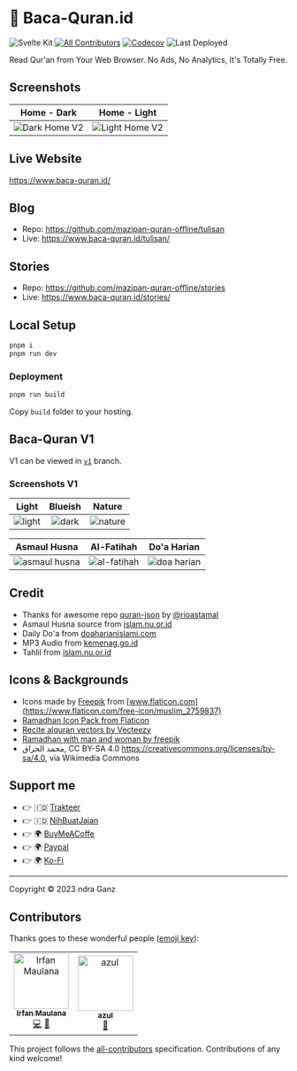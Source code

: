 # 📖 Baca-Quran.id

![Svelte Kit](https://img.shields.io/badge/SvelteKit-TypeScript-blue.svg)
[![All Contributors](https://img.shields.io/badge/all_contributors-2-orange.svg)](#contributors)
[![Codecov](https://codecov.io/gh/mazipan/baca-quran.id/branch/master/graph/badge.svg)](https://codecov.io/gh/mazipan/baca-quran.id)
![Last Deployed](https://img.shields.io/endpoint?url=https%3A%2F%2Fwww.baca-quran.id%2Ftimestamp.json)

Read Qur'an from Your Web Browser. No Ads, No Analytics, It's Totally Free.

## Screenshots

| Home - Dark | Home - Light |
| --- | --- |
|![Dark Home V2](screenshoot/v2/home-dark.png)|![Light Home V2](screenshoot/v2/home-light.png)|

## Live Website

<https://www.baca-quran.id/>

## Blog

- Repo: https://github.com/mazipan-quran-offline/tulisan
- Live: https://www.baca-quran.id/tulisan/

## Stories

- Repo: https://github.com/mazipan-quran-offline/stories
- Live: https://www.baca-quran.id/stories/

## Local Setup

```bash
pnpm i
pnpm run dev
```

### Deployment

```bash
pnpm run build
```

Copy `build` folder to your hosting.

## Baca-Quran V1

V1 can be viewed in [`v1`](https://github.com/mazipan/baca-quran.id/tree/v1) branch.

### Screenshots V1

|              Light               |            Blueish             |               Nature               |
| :------------------------------: | :----------------------------: | :--------------------------------: |
| ![light](screenshoot/tlight.png) | ![dark](screenshoot/tblue.png) | ![nature](screenshoot/tnature.png) |

|           Asmaul Husna            |           Al-Fatihah            |           Do'a Harian           |
| :-------------------------------: | :-----------------------------: | :-----------------------------: |
| ![asmaul husna](screenshoot/asmaul-husna.png) | ![al-fatihah](screenshoot/al-fatihah.png) | ![doa harian](screenshoot/doa-harian.png) |

## Credit

- Thanks for awesome repo [quran-json](https://github.com/rioastamal/quran-json) by [@rioastamal](https://github.com/rioastamal)
- Asmaul Husna source from [islam.nu.or.id](https://islam.nu.or.id/ubudiyah/99-asmaul-husna-dan-artinya-1T8jl)
- Daily Do'a from [doaharianislami.com](http://www.doaharianislami.com/2017/06/kumpulan-doa-sehari-hari-lengkap-dalam-bahasa-arab-latin-dan-artinya.html)
- MP3 Audio from [kemenag.go.id](https://quran.kemenag.go.id/)
- Tahlil from [islam.nu.or.id](https://islam.nu.or.id/post/read/107344/susunan-bacaan-tahlil-doa-arwah-lengkap-dan-terjemahannya)

## Icons & Backgrounds

- Icons made by [Freepik](https://www.flaticon.com/authors/freepik) from [www.flaticon.com](https://www.flaticon.com/free-icon/muslim_2759837)
- [Ramadhan Icon Pack from Flaticon](https://www.flaticon.com/packs/ramadan-31)
- [Recite alquran vectors by Vecteezy](https://www.vecteezy.com/free-vector/recite-alquran)
- [Ramadhan with man and woman by freepik](https://www.freepik.com/free-vector/ramadan-with-man-woman-praying_7372126.htm)
- محمد الحراق, CC BY-SA 4.0 <https://creativecommons.org/licenses/by-sa/4.0>, via Wikimedia Commons

## Support me

- 👉 🇮🇩 [Trakteer](https://trakteer.id/mazipan/tip?utm_source=github-mazipan)
- 👉 🇮🇩 [NihBuatJajan](https://www.nihbuatjajan.com/mazipan?utm_source=github-mazipan)
- 👉 🌍 [BuyMeACoffe](https://www.buymeacoffee.com/mazipan?utm_source=github-mazipan)
- 👉 🌍 [Paypal](https://www.paypal.me/mazipan?utm_source=github-mazipan)
- 👉 🌍 [Ko-Fi](https://github.com/IndraGanzWebsite/ALQURAN.github.io)

---

Copyright © 2023 ndra Ganz

## Contributors

Thanks goes to these wonderful people ([emoji key](https://allcontributors.org/docs/en/emoji-key)):

<!-- ALL-CONTRIBUTORS-LIST:START - Do not remove or modify this section -->

<!-- prettier-ignore -->
<table><tr><td align="center"><a href="https://mazipan.space/"><img src="https://avatars0.githubusercontent.com/u/7221389?v=4" width="100px;" alt="Irfan Maulana"/><br /><sub><b>Irfan Maulana</b></sub></a><br /><a href="https://github.com/mazipan/baca-quran.id/commits?author=mazipan" title="Code">💻</a> <a href="#maintenance-mazipan" title="Maintenance">🚧</a></td><td align="center"><a href="http://altera.id"><img src="https://avatars2.githubusercontent.com/u/8231792?v=4" width="100px;" alt="azul"/><br /><sub><b>azul</b></sub></a><br /><a href="https://github.com/mazipan/baca-quran.id/issues?q=author%3Aazulkipli" title="Bug reports">🐛</a></td></tr></table>

<!-- ALL-CONTRIBUTORS-LIST:END -->

This project follows the [all-contributors](https://github.com/all-contributors/all-contributors) specification. Contributions of any kind welcome!
